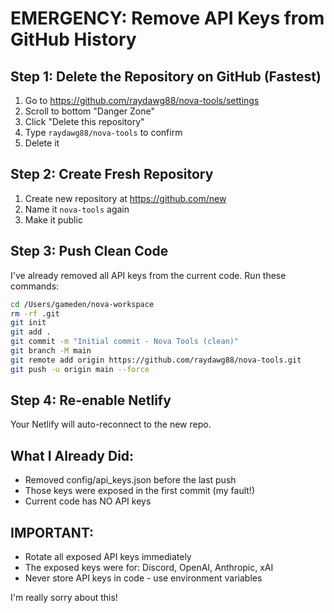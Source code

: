 # EMERGENCY: Remove API Keys from GitHub History

## Step 1: Delete the Repository on GitHub (Fastest)
1. Go to https://github.com/raydawg88/nova-tools/settings
2. Scroll to bottom "Danger Zone"
3. Click "Delete this repository"
4. Type `raydawg88/nova-tools` to confirm
5. Delete it

## Step 2: Create Fresh Repository
1. Create new repository at https://github.com/new
2. Name it `nova-tools` again
3. Make it public

## Step 3: Push Clean Code
I've already removed all API keys from the current code. Run these commands:

```bash
cd /Users/gameden/nova-workspace
rm -rf .git
git init
git add .
git commit -m "Initial commit - Nova Tools (clean)"
git branch -M main
git remote add origin https://github.com/raydawg88/nova-tools.git
git push -u origin main --force
```

## Step 4: Re-enable Netlify
Your Netlify will auto-reconnect to the new repo.

## What I Already Did:
- Removed config/api_keys.json before the last push
- Those keys were exposed in the first commit (my fault!)
- Current code has NO API keys

## IMPORTANT:
- Rotate all exposed API keys immediately
- The exposed keys were for: Discord, OpenAI, Anthropic, xAI
- Never store API keys in code - use environment variables

I'm really sorry about this!